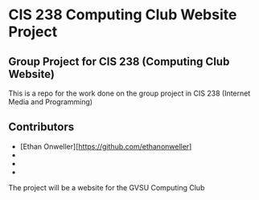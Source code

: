# CIS 238 Computing Club Website Project
## Group Project for CIS 238 (Computing Club Website)
This is a repo for the work done on the group project in CIS 238 (Internet Media and Programming)

## Contributors
- [Ethan Onweller][https://github.com/ethanonweller]
-
-
-


The project will be a website for the GVSU Computing Club
